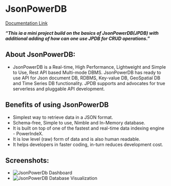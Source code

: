 # JsonPowerDB
[Documentation Link](https://login2explore.com/jpdb/docs.html#jpdb-command-request)

***“This ia a mini project build on the basics of JsonPowerDB(JPDB) with additional adding of how can one use JPDB for CRUD operations.”***

## About JsonPowerDB:
-	JsonPowerDB is a Real-time, High Performance, Lightweight and Simple to Use, Rest API based Multi-mode DBMS. JsonPowerDB has ready to use API for Json document DB, RDBMS, Key-value DB, GeoSpatial DB and Time Series DB functionality. JPDB supports and advocates for true serverless and pluggable API development.

## Benefits of using JsonPowerDB
-	 Simplest way to retrieve data in a JSON format.
-	 Schema-free, Simple to use, Nimble and In-Memory database.
-	 It is built on top of one of the fastest and real-time data indexing engine - PowerIndeX.
-	 It is low level (raw) form of data and is also human readable.
-	 It helps developers in faster coding, in-turn reduces development cost.

## Screenshots:
- ![JsonPowerDb Dashboard](https://images.app.goo.gl/mg74UGVFnqiCxxfU6)
- ![JsonPowerDB Database Visualization](https://images.app.goo.gl/PdLXJrEsfDhN4G9N6)

 
